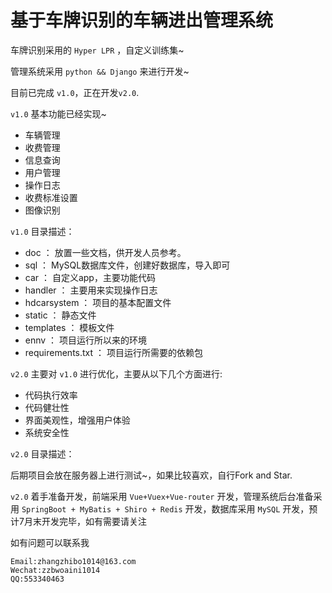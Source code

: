 # 基于车牌识别的车辆进出管理系统

车牌识别采用的 `Hyper LPR` ，自定义训练集~

管理系统采用 `python && Django` 来进行开发~

目前已完成 `v1.0`，正在开发`v2.0`.

`v1.0` 基本功能已经实现~
- 车辆管理
- 收费管理
- 信息查询
- 用户管理
- 操作日志
- 收费标准设置
- 图像识别

`v1.0` 目录描述：
- doc ： 放置一些文档，供开发人员参考。
- sql ： MySQL数据库文件，创建好数据库，导入即可
- car ： 自定义app，主要功能代码
- handler ： 主要用来实现操作日志
- hdcarsystem ： 项目的基本配置文件
- static ： 静态文件
- templates ： 模板文件
- ennv ： 项目运行所以来的环境
- requirements.txt ： 项目运行所需要的依赖包

`v2.0` 主要对 `v1.0` 进行优化，主要从以下几个方面进行:
- 代码执行效率
- 代码健壮性
- 界面美观性，增强用户体验
- 系统安全性

`v2.0` 目录描述：


后期项目会放在服务器上进行测试~，如果比较喜欢，自行Fork and Star.

`v2.0` 着手准备开发，前端采用 `Vue+Vuex+Vue-router` 开发，管理系统后台准备采用 `SpringBoot + MyBatis + Shiro + Redis` 开发，数据库采用 `MySQL` 开发，预计7月末开发完毕，如有需要请关注

如有问题可以联系我

```
Email:zhangzhibo1014@163.com
Wechat:zzbwoaini1014
QQ:553340463
```